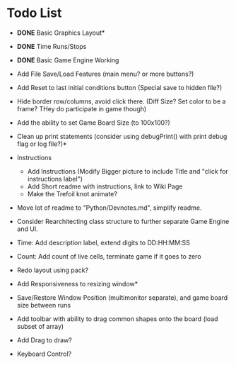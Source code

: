 # Todo List

  * **DONE** Basic Graphics Layout*
  * **DONE** Time Runs/Stops
  * **DONE** Basic Game Engine Working
  * Add File Save/Load Features (main menu? or more buttons?)
  * Add Reset to last initial conditions button (Special save to hidden file?) 
  * Hide border row/columns, avoid click there. (Diff Size? Set color to be a frame? THey do participate in game though)
  * Add the ability to set Game Board Size (to 100x100?)
  * Clean up print statements (consider using debugPrint() with print debug flag or log file?)*
  * Instructions
     * Add Instructions (Modify Bigger picture to include Title and "click for instructions label")
     * Add Short readme with instructions, link to Wiki Page
     * Make the Trefoil knot animate? 
  * Move lot of readme to "Python/Devnotes.md", simplify readme.
  * Consider Rearchitecting class structure to further separate Game Engine and UI.
  * Time: Add description label, extend digits to DD:HH:MM:SS 
  * Count: Add count of live cells, terminate game if it goes to zero
  * Redo layout using pack? 
  * Add Responsiveness to resizing window*
  * Save/Restore Window Position (multimonitor separate), and game board size between runs
  * Add toolbar with ability to drag common shapes onto the board (load subset of array)

  * Add Drag to draw? 
  * Keyboard Control? 
